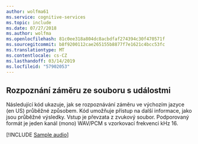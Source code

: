 ```yaml
---
author: wolfma61
ms.service: cognitive-services
ms.topic: include
ms.date: 07/27/2018
ms.author: wolfma
ms.openlocfilehash: 81c0ee318a804dc8acbdfaf274394c30f470571f
ms.sourcegitcommit: b8f9200112cae265155b8877f7e1621c4bcc53fc
ms.translationtype: MT
ms.contentlocale: cs-CZ
ms.lasthandoff: 03/14/2019
ms.locfileid: "57902053"
---
```

## <a name="intent-recognition-from-a-file-with-events"></a>Rozpoznání záměru ze souboru s událostmi

Následující kód ukazuje, jak se rozpoznávání záměru ve výchozím jazyce (en US) průběžné způsobem. Kód umožňuje přístup na další informace, jako jsou průběžné výsledky. Vstup je převzata z zvukový soubor. Podporovaný formát je jeden kanál (mono) WAV/PCM s vzorkovací frekvenci kHz 16.

[!INCLUDE [Sample audio](cognitive-services-speech-service-sample-audio.md)]

